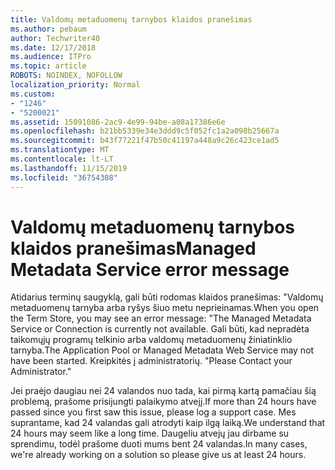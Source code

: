 ```yaml
---
title: Valdomų metaduomenų tarnybos klaidos pranešimas
ms.author: pebaum
author: Techwriter40
ms.date: 12/17/2018
ms.audience: ITPro
ms.topic: article
ROBOTS: NOINDEX, NOFOLLOW
localization_priority: Normal
ms.custom:
- "1246"
- "5200021"
ms.assetid: 15091086-2ac9-4e99-94be-a08a17386e6e
ms.openlocfilehash: b21bb5339e34e3ddd9c5f052fc1a2a098b25667a
ms.sourcegitcommit: b43f77221f47b50c41197a448a9c26c423ce1ad5
ms.translationtype: MT
ms.contentlocale: lt-LT
ms.lasthandoff: 11/15/2019
ms.locfileid: "36754308"
---
```

# <a name="managed-metadata-service-error-message"></a><span data-ttu-id="f5a74-102">Valdomų metaduomenų tarnybos klaidos pranešimas</span><span class="sxs-lookup"><span data-stu-id="f5a74-102">Managed Metadata Service error message</span></span>

<span data-ttu-id="f5a74-103">Atidarius terminų saugyklą, gali būti rodomas klaidos pranešimas: "Valdomų metaduomenų tarnyba arba ryšys šiuo metu neprieinamas.</span><span class="sxs-lookup"><span data-stu-id="f5a74-103">When you open the Term Store, you may see an error message: "The Managed Metadata Service or Connection is currently not available.</span></span> <span data-ttu-id="f5a74-104">Gali būti, kad nepradėta taikomųjų programų telkinio arba valdomų metaduomenų žiniatinklio tarnyba.</span><span class="sxs-lookup"><span data-stu-id="f5a74-104">The Application Pool or Managed Metadata Web Service may not have been started.</span></span> <span data-ttu-id="f5a74-105">Kreipkitės į administratorių. "</span><span class="sxs-lookup"><span data-stu-id="f5a74-105">Please Contact your Administrator."</span></span>
  
<span data-ttu-id="f5a74-106">Jei praėjo daugiau nei 24 valandos nuo tada, kai pirmą kartą pamačiau šią problemą, prašome prisijungti palaikymo atvejį.</span><span class="sxs-lookup"><span data-stu-id="f5a74-106">If more than 24 hours have passed since you first saw this issue, please log a support case.</span></span> <span data-ttu-id="f5a74-107">Mes suprantame, kad 24 valandas gali atrodyti kaip ilgą laiką.</span><span class="sxs-lookup"><span data-stu-id="f5a74-107">We understand that 24 hours may seem like a long time.</span></span> <span data-ttu-id="f5a74-108">Daugeliu atvejų jau dirbame su sprendimu, todėl prašome duoti mums bent 24 valandas.</span><span class="sxs-lookup"><span data-stu-id="f5a74-108">In many cases, we're already working on a solution so please give us at least 24 hours.</span></span>
  